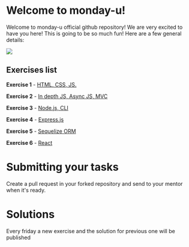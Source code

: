 # Welcome to monday-u!

Welcome to monday-u official github repository! We are very excited to have you here!
This is going to be so much fun! Here are a few general details:

![](https://i.ytimg.com/vi/6_zFLsW7z2E/maxresdefault.jpg)

## Exercises list

**Exercise 1** - [HTML, CSS, JS.](https://github.com/asshishkova/monday-u-exercises/tree/main/src/ex1)

**Exercise 2** - [In depth JS, Async JS, MVC](https://github.com/asshishkova/monday-u-exercises/tree/main/src/ex2)

**Exercise 3** - [Node.js, CLI](https://github.com/asshishkova/monday-u-exercises/tree/main/src/ex3)

**Exercise 4** - [Express.js](https://github.com/asshishkova/monday-u-exercises/tree/main/src/ex4)

**Exercise 5** - [Sequelize ORM](https://github.com/asshishkova/monday-u-exercises/tree/ex6/src/ex5)

**Exercise 6** - [React](https://github.com/asshishkova/monday-u-exercises/tree/ex6/src/ex6)

# Submitting your tasks
Create a pull request in your forked repository and send to your mentor when it's ready.

# Solutions

Every friday a new exercise and the solution for previous one will be published
